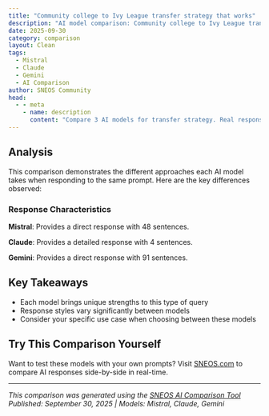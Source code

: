 ```yaml
---
title: "Community college to Ivy League transfer strategy that works"
description: "AI model comparison: Community college to Ivy League transfer strategy that works..."
date: 2025-09-30
category: comparison
layout: Clean
tags:
  - Mistral
  - Claude
  - Gemini
  - AI Comparison
author: SNEOS Community
head:
  - - meta
    - name: description
      content: "Compare 3 AI models for transfer strategy. Real responses from Mistral, Claude, Gemini with detailed analysis."
---
```


<ChatComparison
  title="Community college to Ivy League transfer strategy that works"
  prompt="Community college to Ivy League transfer strategy that works"
  :responses='{
    "Mistral": "Transferring from a community college to an Ivy League school is a challenging but achievable goal. Here\u0027s a strategic plan to help you navigate this process:\n\n### 1. **Academic Excellence**\n   - **Maintain a High GPA:** Aim for a GPA of 3.7 or higher. Ivy League schools are highly competitive, and academic performance is crucial.\n   - **Challenging Coursework:** Take advanced courses, including honors classes if available. Focus on a rigorous curriculum that aligns with your intended major.\n   - **General Education Requirements:** Ensure you complete all general education requirements at your community college to facilitate a smooth transfer.\n\n### 2. **Standardized Testing**\n   - **SAT/ACT Scores:** Some Ivy League schools may require SAT or ACT scores for transfer students. Aim for high scores to strengthen your application.\n   - **AP/IB Courses:** If available, take AP or IB courses and exams to demonstrate your academic prowess.\n\n### 3. **Extracurricular Activities**\n   - **Leadership Roles:** Get involved in clubs, organizations, or student government. Leadership positions can significantly enhance your application.\n   - **Community Service:** Engage in meaningful community service projects. This shows your commitment to making a positive impact.\n   - **Research and Internships:** Participate in research projects or internships related to your field of study. This can provide valuable experience and demonstrate your dedication.\n\n### 4. **Letters of Recommendation**\n   - **Strong Recommendations:** Seek letters of recommendation from professors, advisors, or mentors who can speak highly of your academic abilities and personal qualities.\n   - **Relationship Building:** Build strong relationships with your professors by attending office hours, participating in class discussions, and seeking their advice.\n\n### 5. **Personal Statement**\n   - **Compelling Narrative:** Craft a compelling personal statement that highlights your unique story, academic achievements, and future goals. Explain why you want to transfer to an Ivy League school and how it aligns with your aspirations.\n   - **Proofreading:** Ensure your statement is well-written, free of errors, and tailored to each school you apply to.\n\n### 6. **Application Process**\n   - **Early Deadlines:** Be aware of application deadlines and requirements for each Ivy League school. Some schools have rolling admissions, while others have specific deadlines.\n   - **Common Application:** Use the Common Application if applicable, as it streamlines the process for multiple schools.\n   - **Supplemental Essays:** Pay close attention to any supplemental essays required by individual schools. These essays can be crucial in differentiating your application.\n\n### 7. **Financial Aid**\n   - **FAFSA:** Complete the Free Application for Federal Student Aid (FAFSA) to be considered for financial aid.\n   - **Scholarships:** Research and apply for scholarships, both institutional and external, to help fund your education.\n\n### 8. **Networking**\n   - **Alumni Connections:** Reach out to alumni from your community college who have successfully transferred to Ivy League schools. They can provide valuable insights and advice.\n   - **Admissions Officers:** Attend college fairs and information sessions to meet admissions officers. This can help you understand what each school is looking for in transfer applicants.\n\n### 9. **Preparation for Interviews**\n   - **Mock Interviews:** Practice for potential interviews by conducting mock interviews with career counselors or mentors.\n   - **Research:** Be well-versed in the programs, faculty, and research opportunities at the Ivy League schools you are applying to.\n\n### 10. **Mental Preparedness**\n   - **Stay Positive:** The transfer process can be stressful. Stay positive and focused on your goals.\n   - **Support System:** Surround yourself with a supportive network of friends, family, and mentors who can encourage you throughout the process.\n\nBy following these steps and maintaining a strong focus on academic excellence, extracurricular involvement, and a well-crafted application, you can increase your chances of successfully transferring from a community college to an Ivy League school.",
    "Claude": "Here\u0027s a proven strategy for transferring from community college to Ivy League schools:\n\n## Academic Excellence Foundation\n- **Maintain a 4.0 GPA** (3.8\u002B minimum, but Ivy transfers are extremely competitive)\n- Take the most challenging courses available\n- Build strong relationships with 2-3 professors for recommendation letters\n- Complete prerequisite courses for your intended major\n\n## Strategic Course Selection\n- **Honor/accelerated courses** when available\n- Math through calculus, strong science foundation\n- Foreign language proficiency\n- Writing-intensive courses to demonstrate communication skills\n- Research opportunities or independent study projects\n\n## Standardized Testing\n- Take SAT/ACT if not submitted previously (many Ivies still consider scores)\n- Subject tests in relevant areas if applying to competitive programs\n- Strong English proficiency scores if international\n\n## Compelling Personal Narrative\n- **Clear reason for starting at CC** (financial, family circumstances, late academic development)\n- Demonstrate intellectual growth and trajectory\n- Show how CC experience shaped your goals\n- Articulate fit with specific Ivy programs\n\n## Extracurricular Leadership\n- Leadership roles in student government, clubs, or community organizations\n- Research experience (even at CC level)\n- Meaningful volunteer work or internships\n- Part-time work showing responsibility (especially if financially motivated)\n\n## Application Strategy\n- Apply to 3-4 Ivies with different strengths matching your interests\n- Research each school\u0027s transfer requirements and culture thoroughly\n- Submit applications early in the window\n- Consider less competitive Ivy programs initially\n\n## Timeline Considerations\n- Most successful transfers happen after sophomore year (60\u002B credits)\n- Spring transfer options are often more limited\n- Start planning transfer applications 6-8 months in advance\n\n**Reality check**: Ivy transfer acceptance rates are typically 1-5%, even lower than freshman admission. Have strong backup options at excellent schools with better transfer rates.",
    "Gemini": "Transferring from a community college to an Ivy League school is incredibly competitive, but certainly achievable with a well-thought-out strategy. Here\u0027s a breakdown of a strategy that significantly increases your chances:\n\n**I. The Foundation: Exceptional Academic Performance**\n\n*   **High GPA is Non-Negotiable:** Aim for a 4.0 GPA.  Ivy Leagues are *extremely* grade-conscious. Anything below a 3.8 dramatically reduces your chances. Community colleges can sometimes be perceived as less rigorous, so demonstrating a flawless academic record is crucial to prove you\u0027re ready for the challenges of an Ivy League.\n\n*   **Course Selection Matters:**\n\n    *   **Take the Most Rigorous Courses Available:** Choose honors courses, dual enrollment options (if available), and any advanced placement (AP) or International Baccalaureate (IB) equivalents offered at your community college.\n    *   **Ivy League Prerequisites:** Research the specific requirements for your target major at each Ivy League institution you\u0027re considering.  Complete all required prerequisites at your community college. Common prerequisites include:\n        *   **Calculus (at least Calculus I, ideally Calculus II):** Essential for STEM, economics, and many social sciences.\n        *   **English Composition/Writing:**  Focus on college-level writing and research skills.\n        *   **Science Courses (with labs):** Biology, Chemistry, and/or Physics, depending on your major.\n        *   **Foreign Language:**  Some Ivy Leagues require or strongly recommend foreign language proficiency.\n        *   **Humanities/Social Sciences:**  History, psychology, sociology, political science, etc.\n    *   **Think Strategically:**  Consider taking courses that align with your intended major and demonstrate a passion for the subject.  If you\u0027re interested in computer science, for example, take programming courses.\n\n*   **Excellent Grades in Core Subjects:** Focus on performing exceptionally well in courses directly related to your intended major.  A single B in a key course can be detrimental.\n\n**II. Beyond the Classroom: Extracurricular Excellence \u0026 Leadership**\n\n*   **Meaningful Involvement:**  Don\u0027t just join clubs; *lead* them or make significant contributions.  Ivy Leagues want students who are actively engaged and making a difference.\n*   **Leadership Roles:**  Seek leadership positions in clubs, organizations, or community initiatives.  Examples include:\n    *   President or Vice President of a club.\n    *   Team captain for a sports team.\n    *   Volunteer coordinator.\n    *   Project leader in a community service organization.\n*   **Demonstrate Impact:** Quantify your accomplishments whenever possible.  Instead of saying \u0022I volunteered at a homeless shelter,\u0022 say \u0022I volunteered at a homeless shelter, serving over 100 meals per week and leading a team of 10 volunteers.\u0022\n*   **Extracurriculars That Align With Your Interests:** Your extracurriculars should tell a story about your passions and intellectual curiosity. If you\u0027re interested in environmental science, volunteer for a conservation group. If you\u0027re interested in journalism, write for the community college newspaper or start your own blog.\n*   **Research Opportunities (Highly Valued):**  Research experience is a huge boost to your application, especially for STEM fields.  Look for research opportunities at your community college (some professors may be conducting research) or at nearby universities.  Even assisting with data entry or literature reviews can be valuable.\n*   **Internships:**  Secure internships related to your field of interest.  Internships provide real-world experience and demonstrate your commitment to your chosen career path.\n\n**III. Compelling Essays \u0026 Recommendations**\n\n*   **Tell Your Story:**  Your essays are your chance to showcase your personality, passion, and why you want to transfer to an Ivy League.  Don\u0027t just reiterate your resume; tell a compelling narrative about your journey and aspirations.\n*   **Why You Want to Transfer *Specifically*:**  Explain why transferring to an Ivy League is crucial to your academic and professional goals.  Be specific about the resources, faculty, or programs at the Ivy League that you want to access. Generic essays will not cut it.\n*   **The Community College Narrative:** Frame your community college experience positively. Highlight the benefits you\u0027ve gained: smaller class sizes, close relationships with professors, opportunities for leadership.  Don\u0027t apologize for attending a community college; embrace it as a stepping stone to your future.  Address *why* you started at a community college.\n*   **Strong Letters of Recommendation:** Cultivate relationships with your professors from the beginning.  Attend office hours, participate actively in class, and show genuine interest in their subjects.  Ask professors who know you well and can speak to your academic abilities, work ethic, and potential.  Give them plenty of time (at least a month) to write the letters, and provide them with your resume, transcript, and a brief statement of your goals. Ideally, one recommendation comes from someone who has taught you in a subject directly related to your intended major.\n\n**IV. Standardized Testing (If Required):**\n\n*   **Check Requirements:** Some Ivy League schools may require or recommend standardized tests (SAT/ACT) for transfer applicants. Check the specific requirements of each school you are applying to.\n*   **Prepare Thoroughly:** If testing is required, invest time in preparing for the SAT/ACT. Aim for scores that are at or above the average scores for admitted transfer students.\n\n**V. Timing and Application Strategy**\n\n*   **Apply in your Second Year:** Most Ivy League schools prefer students who have completed at least one year of full-time college coursework but no more than two years.\n*   **Early Planning:**  Start planning your transfer strategy early in your community college career. Research Ivy League schools, identify prerequisites, and begin cultivating relationships with professors.\n*   **Targeted Applications:** Don\u0027t apply to every Ivy League school.  Research the programs and faculty at each school and apply to those that align with your interests and goals. Tailor your application to each school, highlighting why you are a good fit for their specific program.\n*   **Visit (If Possible):** If possible, visit the Ivy League campuses that you are interested in. This will give you a better sense of the school\u0027s culture and academic environment, and it will allow you to network with faculty and students.\n*   **Demonstrate Intellectual Curiosity:** Show that you are genuinely interested in learning and exploring new ideas. Read books, attend lectures, participate in discussions, and pursue independent projects.\n\n**VI. Building the Narrative: Overcoming the \u0022Community College Stigma\u0022**\n\n*   **Address the \u0022Why Community College\u0022 Question Head-On:** Be prepared to answer why you chose to attend a community college. Common valid reasons include financial constraints, needing to stay close to family, or using it as a stepping stone to a four-year university.\n*   **Highlight Accomplishments Despite Circumstances:** Emphasize how you have thrived and excelled in spite of any challenges you may have faced.\n*   **Focus on Future Contributions:** Clearly articulate how you will contribute to the Ivy League community.  Demonstrate that you are not just seeking a degree, but that you are eager to engage with the intellectual environment and make a positive impact.\n\n**VII. Key Differences Between Community College Applicants and 4-year University Applicants:**\n\n*   **Less \u0022Extracurricular History\u0022:** 4-year students may have been involved in more activities for a longer period. You need to *maximize* your impact in the relatively short time you have.\n*   **Less Access to Research and Prestigious Internships:**  Actively seek out opportunities, even if they require extra effort.\n*   **Perceptions:** Overcome the perception of lower academic rigor through exceptional grades, challenging coursework, and glowing recommendations.\n\n**VIII. Important Considerations:**\n\n*   **Financial Aid:**  Ivy League schools have generous financial aid programs.  Don\u0027t let the cost of tuition deter you from applying. Research the financial aid policies of each school and apply for financial aid if you need it.\n*   **Transfer Credit Policies:**  Find out how many credits will transfer to the Ivy League school.  Some schools may not accept all of your credits, which could affect your graduation timeline.\n*   **Be Realistic:**  Even with a strong application, there is no guarantee of admission.  Have a backup plan in case you are not accepted.\n\n**In summary, transferring to an Ivy League school from a community college requires dedication, strategic planning, and a compelling story. Focus on academic excellence, meaningful extracurricular involvement, strong recommendations, and a clear articulation of your goals. Good luck!**\n"
  }'
  published-date="12:10"
/>

## Analysis

This comparison demonstrates the different approaches each AI model takes when responding to the same prompt. Here are the key differences observed:

### Response Characteristics

**Mistral**: Provides a direct response with 48 sentences. 

**Claude**: Provides a detailed response with 4 sentences. 

**Gemini**: Provides a direct response with 91 sentences. 

## Key Takeaways

- Each model brings unique strengths to this type of query
- Response styles vary significantly between models
- Consider your specific use case when choosing between these models

## Try This Comparison Yourself

Want to test these models with your own prompts? Visit [SNEOS.com](https://sneos.com) to compare AI responses side-by-side in real-time.

---

*This comparison was generated using the [SNEOS AI Comparison Tool](https://sneos.com)*
*Published: September 30, 2025 | Models: Mistral, Claude, Gemini*
